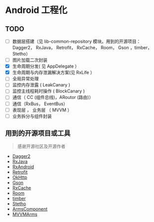 # Android 工程化

## TODO

- [ ] 数据层搭建（见 lib-common-repository 模块。用到的开源项目：Dagger2， RxJava， Retrofit， RxCache， Room， Gson ，timber，Stetho）
- [ ] 图片加载二次封装
- [x] 生命周期分发( 见 AppDelegate ）
- [x] 生命周期与内存泄漏解决方案(见 RxLife ）
- [ ] 全局异常处理
- [ ] 监控内存泄露 ( LeakCanary )
- [ ] 监控主线程耗时操作 ( BlockCanary )
- [ ] 通信（ CC (组件总线)，ARoutor (路由)）
- [ ] 通信（RxBus， EventBus）
- [ ] 表现层 ， 业务层 （ MVVM ）
- [ ] 业务拆分与组件封装

## 用到的开源项目或工具

> 感谢开源社区及开源作者

- [Dagger2](https://github.com/google/dagger)
- [RxJava](https://github.com/ReactiveX/RxJava)
- [RxAndroid](https://github.com/ReactiveX/RxAndroid)
- [Retrofit](https://github.com/square/retrofit)
- [OkHttp](https://github.com/square/okhttp)
- [Gson](https://github.com/google/gson)
- [RxCache](https://github.com/VictorAlbertos/RxCache)
- [Room](https://github.com/googlesamples/android-architecture-components)
- [timber](https://github.com/JakeWharton/timber)
- [Stetho](https://github.com/facebook/stetho)
- [ArmsComponent](https://github.com/JessYanCoding/ArmsComponent)
- [MVVMArms](https://github.com/xiaobailong24/MVVMArms)

